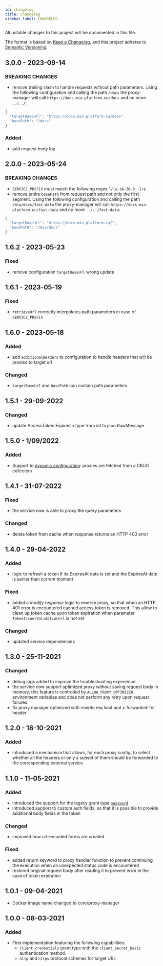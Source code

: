 ```yaml
---
id: changelog
title: Changelog
sidebar_label: CHANGELOG
---
```


<!--
WARNING: this file was automatically generated by Mia-Platform Doc Aggregator.
DO NOT MODIFY IT BY HAND.
Instead, modify the source file and run the aggregator to regenerate this file.
-->

All notable changes to this project will be documented in this file.

The format is based on [Keep a Changelog](https://keepachangelog.com/en/1.0.0/),
and this project adheres to [Semantic Versioning](https://semver.org/spec/v2.0.0.html).

## 3.0.0 - 2023-09-14

### BREAKING CHANGES

- remove trailing slash to handle requests without path parameters. Using the following configuration and calling the path `/docs` the proxy-manager will call `https://docs.mia-platform.eu/docs` and no more `../../`: 
```javascript
{
  "targetBaseUrl": "https://docs.mia-platform.eu/docs",
  "basePath": "/docs"
}
```

### Added

- add request body log


## 2.0.0 - 2023-05-24

### BREAKING CHANGES

- `SERVICE_PREFIX` must match the following regex `^/[a-zA-Z0-9_-]+$`
- remove entire `basePath` from request path and not only the first segment. Using the following configuration and calling the path `/mia/docs/fast-data` the proxy-manager will call `https://docs.mia-platform.eu/fast-data` and no more `../../fast-data`:
```javascript
{
  "targetBaseUrl": "https://docs.mia-platform.eu/",
  "basePath": "/mia/docs"
}
```

## 1.6.2 - 2023-05-23

### Fixed

- remove configuration `targetBaseUrl` wrong update

## 1.6.1 - 2023-05-19

### Fixed

- `retrieveUrl` correctly interpolates path parameters in case of `SERVICE_PREFIX`

## 1.6.0 - 2023-05-18

### Added

- add `additionalHeaders` to configuration to handle headers that will be proxied to target url

### Changed

- `targetBaseUrl` and `basePath` can contain path parameters

## 1.5.1 - 29-09-2022

### Changed

- update AccessToken.ExpiresIn type from int to json.RawMessage

## 1.5.0 - 1/09/2022

### Added

- Support to [dynamic configuration](https://git.tools.mia-platform.eu/platform/core/proxy-manager/-/issues/4): proxies are fetched from a CRUD collection 

## 1.4.1 - 31-07-2022

### Fixed

- the service now is able to proxy the query parameters

### Changed

- delete token from cache when response returns an HTTP 403 error

## 1.4.0 - 29-04-2022

### Added

- logic to refresh a token if its ExpiresAt date is set and the ExpiresAt date is earlier than current moment

### Fixed

- added a _modify response_ logic to reverse proxy, so that when an HTTP 401 error is encountered
 cached access token is removed. This allow to clean up token cache upon token expiration
 when parameter `TokenIssuerValidationUrl` is not set

### Changed

- updated service dependencies

## 1.3.0 - 25-11-2021

### Changed

- debug logs added to improve the troubleshooting experience
- the service now support optimized proxy without saving request body in memory, this feature is controlled by `ALLOW_PROXY_OPTIMIZER` environment variables and does not perform any retry upon request failures
- fix proxy manager optimized with rewrite req host and x-forwarded-for header

## 1.2.0 - 18-10-2021

### Added

- introduced a mechanism that allows, for each proxy config, to select whether all the headers
  or only a subset of them should be forwarded to the corresponding external service

## 1.1.0 - 11-05-2021

### Added

- introduced the support for the legacy grant type [`password`](https://oauth.net/2/grant-types/password/)
- introduced support to custom auth fields, so that it is possible
  to provide additional body fields in the token

### Changed

- improved how url-encoded forms are created

### Fixed

- added return keyword to proxy handler function to prevent continuing the execution
  when an unexpected status code is encountered
- restored original request body after reading it to prevent error in the case of
  token expiration

## 1.0.1 - 09-04-2021

- Docker image name changed to core/proxy-manager

## 1.0.0 - 08-03-2021

### Added

- First implementation featuring the following capabilities:
  - `client_credentials` grant type with the `client_secret_basic` authentication method.
  - `http` and `https` protocol schemes for target URL
